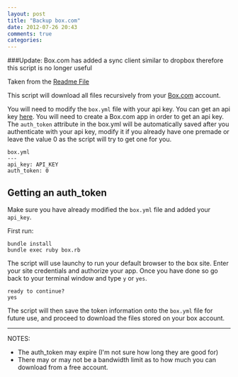 ```yaml
---
layout: post
title: "Backup box.com"
date: 2012-07-26 20:43
comments: true
categories: 
---
```

###Update: Box.com has added a sync client similar to dropbox therefore this script is no longer useful

Taken from the [Readme File](https://github.com/lagrz/BoxDownload)

This script will download all files recursively from your [Box.com](http://www.box.com) account.

You will need to modify the `box.yml` file with your api key. You can get an api key [here](https://www.box.com/developers/services/edit/). You will need to create a Box.com app in order to get an api key. The `auth_token` attribute in the box.yml will be automatically saved after you authenticate with your api key, modify it if you already have one premade or leave the value 0 as the script will try to get one for you.

    box.yml
    --- 
    api_key: API_KEY
    auth_token: 0

## Getting an auth_token ##

Make sure you have already modified the `box.yml` file and added your `api_key`. 

First run:

    bundle install
    bundle exec ruby box.rb

The script will use launchy to run your default browser to the box site. Enter your site credentials and authorize your app. Once you have done so go back to your terminal window and type `y` or `yes`.
   
    ready to continue?
    yes

The script will then save the token information onto the `box.yml` file for future use, and proceed to download the files stored on your box account.

---
NOTES: 

- The auth_token may expire (I'm not sure how long they are good for)
- There may or may not be a bandwidth limit as to how much you can download from a free account.